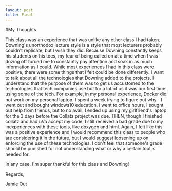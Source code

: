 ```yaml
---
layout: post
title: Final!
---
```


#My Thoughts

This class was an experience that was unlike any other class I had taken. Downing's unorthodox lecture style is a style that most lecturers probably couldn't replicate, but I wish they did. Because Downing constantly keeps his students on his toes, my fear of being called on at a time when I was dozing off forced me to constantly pay attention and soak in as much information as I could. While most experiences I had in this class were positive, there were some things that I felt could be done differently. I want to talk about all the technologies that Downing added to the projects. I understand that the purpose of them was to get us accustomed to the technologies that tech companies use but for a lot of us it was our first time using some of the tech. For example, in my personal experience, Docker did not work on my personal laptop. I spent a week trying to figure out why - I went out and bought windows10 education, I went to office hours, I sought out help from friends, but to no avail. I ended up using my girlfriend's laptop for the 3 days before the Collatz project was due. THEN, though I finished collatz and had uVa accept my code, I still received a bad grade due to my inexperiences with these tools, like doxygen and html. Again, I felt like this was a positive experience and I would recommend this class to people who are considering it in the future, but I would suggest loosening up on enforcing the use of these technologies. I don't feel that someone's grade should be punished for not understanding what or why a certain tool is needed for.

In any case, I'm super thankful for this class and Downing!

Regards,

Jamie Out
